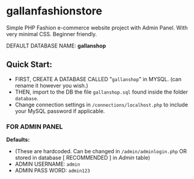 # gallanfashionstore

Simple PHP Fashion e-commerce website project with Admin Panel. With very minimal CSS. Beginner friendly.

DEFAULT DATABASE NAME: **gallanshop**

## Quick Start:

-   FIRST, CREATE A DATABASE CALLED "`gallanshop`" in MYSQL. (can rename it however you wish.)
-   THEN, import to the DB the file `gallanshop.sql` found inside the folder `database`.
-   Change connection settings in `/connections/localhost.php` to include your MySQL password if applicable.

### FOR ADMIN PANEL

**Defaults:**

-   (These are hardcoded. Can be changed in `/admin/adminlogin.php` OR stored in database [ RECOMMENDED ] in _Admin_ table)
-   ADMIN USERNAME: `admin`
-   ADMIN PASS WORD: `admin123`
